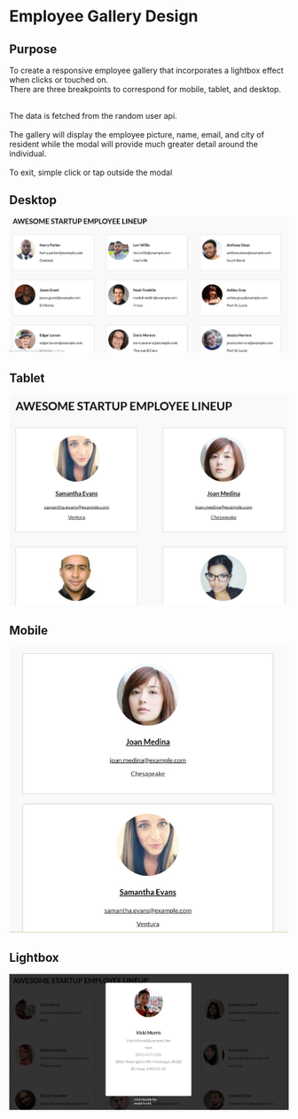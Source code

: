 # Employee Gallery Design

## Purpose

To create a responsive employee gallery that incorporates a lightbox effect when clicks or touched on.<br />
There are three breakpoints to correspond for mobile, tablet, and desktop. <br /><br />

The data is fetched from the random user api. <br /><br/>
The gallery will display the employee picture, name, email, and city of resident while the modal will provide much greater detail around the individual. <br /><br />
To exit, simple click or tap outside the modal <br />

## Desktop 
<img src="images/desktop-version.JPG" />

## Tablet
<img src="images/tablet-version.JPG" />

## Mobile
<img src="images/mobile-version.JPG" />

## Lightbox

<img src="images/lightbox.JPG" />
